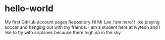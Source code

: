 # hello-world
My first GitHub account pages Repository
Hi Mr Lee
I'am here! I like playing soccer and hanging out with my friends.
I am a student here at ivytech and I like to fly with airplanes because there high up in the sky.
